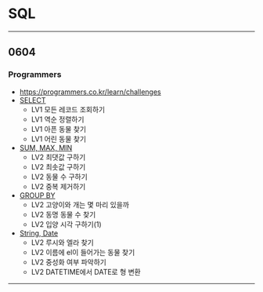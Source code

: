 # SQL

---
## 0604
### Programmers 
* https://programmers.co.kr/learn/challenges
* [SELECT](https://github.com/soo-ni/SQL/blob/master/Programmers/SELECT.sql)
  * LV1 모든 레코드 조회하기
  * LV1 역순 정렬하기
  * LV1 아픈 동물 찾기
  * LV1 어린 동물 찾기
* [SUM, MAX, MIN](https://github.com/soo-ni/SQL/blob/master/Programmers/SUM_MAX_MIN.sql)
  * LV2 최댓값 구하기
  * LV2 최솟값 구하기
  * LV2 동물 수 구하기
  * LV2 중복 제거하기
* [GROUP BY](https://github.com/soo-ni/SQL/blob/master/Programmers/GROUPBY.sql)
  * LV2 고양이와 개는 몇 마리 있을까
  * LV2 동명 동물 수 찾기
  * LV2 입양 시각 구하기(1)
* [String, Date](https://github.com/soo-ni/SQL/blob/master/Programmers/STRING_DATE.sql)
  * LV2 루시와 엘라 찾기
  * LV2 이름에 el이 들어가는 동물 찾기
  * LV2 중성화 여부 파악하기
  * LV2 DATETIME에서 DATE로 형 변환
---
